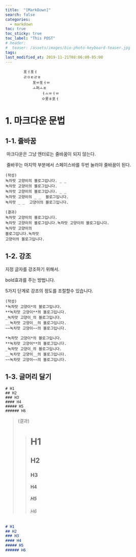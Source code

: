 ```yaml
---
title:  "[MarkDown]"
search: false
categories: 
  - markdown
toc: true
toc_sticky: true
toc_label: "This POST"
# header:
#  teaser: /assets/images/bio-photo-keyboard-teaser.jpg
tags:
last_modified_at: 2019-11-21T08:06:00-05:00
---
```


```
		포ㅓ포ㅓ
		ㄹㅇㅌㄹㅎ
			포ㅠ포ㅓㅠ
			ㅗ퍼ㅗㅍ
				ㅓㅗㅠㅓㅠ
				ㅇ롯ㅎ포ㅓ
```

# 1. 마크다운 문법



## 	1-1. 줄바꿈

​	마크다운은 그냥 엔터로는 줄바꿈이 되지 않는다.

​	줄바꾸는 마지막 부분에서 스페이스바를 두번 눌러야 줄바꿈이 된다.

```
(작성)  
녹차맛 고양이의 블로그입니다. _ _  
녹차맛 고양이의 블로그입니다.
녹차맛 고양이의 블로그입니다. _ _  
녹차맛 고양이의 _ _  블로그입니다.
녹차맛 _ _  고양이의 블로그입니다.
```


	(결과)
	녹차맛 고양이의 블로그입니다.  
	녹차맛 고양이의 블로그입니다.녹차맛 고양이의 블로그입니다.
	녹차맛 고양이의
	블로그입니다.녹차맛
	고양이의 블로그입니다.




## 		1-2. 강조

지정 글자를 강조하기 위해서.  

bold효과를 주는 방법니다.  

5가지 단계로 강조의 정도를 조절할수 있습니다. 


```
(작성)  
*녹차맛 고양이*의 블로그입니다.    
**녹차맛 고양이**의 블로그입니다.  
_녹차맛 고양이_의 블로그입니다.  
__녹차맛 고양이__의 블로그입니다.  
~~녹차맛 고양이~~의 블로그입니다. 
```

```
*녹차맛 고양이*의 블로그입니다.  
**녹차맛 고양이**의 블로그입니다.  
_녹차맛 고양이_의 블로그입니다.  
__녹차맛 고양이__의 블로그입니다.  
~~녹차맛 고양이~~의 블로그입니다. 
```

## 1-3. 글머리 달기



```
# H1  
## H2  
### H3  
#### H4  
##### H5  
###### H6    
```

> (결과)  
>
> > # H1  
> > ## H2  
> > ### H3  
> > #### H4  
> > ##### H5  
> > ###### H6   







```markdown
# H1  
## H2  
### H3  
#### H4  
##### H5  
###### H6 
```

> 

